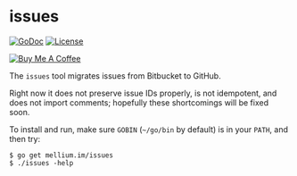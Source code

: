 # issues

[![GoDoc](https://godoc.org/mellium.im/issues?status.svg)](https://godoc.org/mellium.im/issues)
[![License](https://img.shields.io/badge/license-FreeBSD-blue.svg)](https://opensource.org/licenses/BSD-2-Clause)

[![Buy Me A Coffee](https://www.buymeacoffee.com/assets/img/custom_images/purple_img.png)](https://www.buymeacoffee.com/samwhited)

The `issues` tool migrates issues from Bitbucket to GitHub.

Right now it does not preserve issue IDs properly, is not idempotent, and does
not import comments; hopefully these shortcomings will be fixed soon.

To install and run, make sure `GOBIN` (`~/go/bin` by default) is in your `PATH`,
and then try:

```
$ go get mellium.im/issues
$ ./issues -help
```

